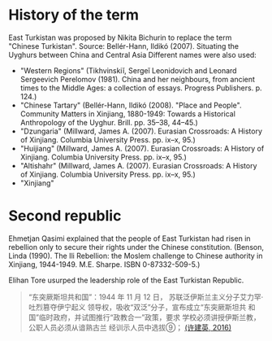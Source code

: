 # History of the term
East Turkistan was proposed by Nikita Bichurin to replace the term "Chinese Turkistan". Source: Bellér-Hann, Ildikó (2007). Situating the Uyghurs between China and Central Asia 
Different names were also used: 
- "Western Regions" (Tikhvinskiĭ, Sergeĭ Leonidovich and Leonard Sergeevich Perelomov (1981). China and her neighbours, from ancient times to the Middle Ages: a collection of essays. Progress Publishers. p. 124.)
- "Chinese Tartary" (Bellér-Hann, Ildikó (2008). "Place and People". Community Matters in Xinjiang, 1880-1949: Towards a Historical Anthropology of the Uyghur. Brill. pp. 35–38, 44–45.)
- "Dzungaria" (Millward, James A. (2007). Eurasian Crossroads: A History of Xinjiang. Columbia University Press. pp. ix–x, 95.)
- "Huijiang" (Millward, James A. (2007). Eurasian Crossroads: A History of Xinjiang. Columbia University Press. pp. ix–x, 95.)
- "Altishahr" (Millward, James A. (2007). Eurasian Crossroads: A History of Xinjiang. Columbia University Press. pp. ix–x, 95.)
- "Xinjiang" 

# Second republic
Ehmetjan Qasimi explained that the people of East Turkistan had risen in rebellion only to secure their rights under the Chinese constitution. (Benson, Linda (1990). The Ili Rebellion: the Moslem challenge to Chinese authority in Xinjiang, 1944-1949. M.E. Sharpe. ISBN 0-87332-509-5.)

Elihan Tore usurped the leadership role of the East Turkistan Republic.
>“东突厥斯坦共和国”：1944 年 11 月 12 日，
苏联泛伊斯兰主义分子艾力罕·吐烈篡夺伊宁起义
领导权，吸收“双泛”分子，宣布成立“东突厥斯坦共
和国”临时政府，并试图推行“政教合一”政策，要求
学校必须讲授伊斯兰教，公职人员必须从谙熟古兰
经训示人员中选拔⑨；
[(许建英, 2016)](https://xinjiangdocumentation.sites.olt.ubc.ca/files/2020/11/Review-in-Histor_%E7%9C%81%E7%95%A5_-Turkistan_Issue_XU-Jian_ying_Ins_%E7%9C%81%E7%95%A5_-Social-Science.pdf)
